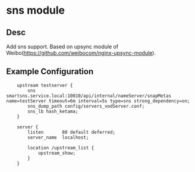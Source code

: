 # sns module
## Desc

Add sns support. Based on upsync module of Weibo(https://github.com/weibocom/nginx-upsync-module).

## Example Configuration

```
    upstream testserver {
        sns smartsns.service.local:10010/api/internal/nameServer/snapMetas name=testServer timeout=6m interval=5s type=sns strong_dependency=on;
        sns_dump_path config/servers_vodServer.conf;
        sns_lb hash_ketama;
    }
    
    server {
        listen       80 default deferred;
        server_name  localhost;
    
    	location /upstream_list {
    		upstream_show;
    	}
    }


```





